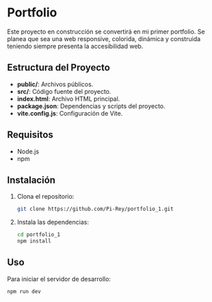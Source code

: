 
# Portfolio

Este proyecto en construcción se convertirá en mi primer portfolio. Se planea que sea una web responsive, colorida, dinámica y construida teniendo siempre presenta la accesibilidad web. 



## Estructura del Proyecto

- **public/**: Archivos públicos.
- **src/**: Código fuente del proyecto.
- **index.html**: Archivo HTML principal.
- **package.json**: Dependencias y scripts del proyecto.
- **vite.config.js**: Configuración de Vite.

## Requisitos

- Node.js
- npm

## Instalación

1. Clona el repositorio:
    ```bash
    git clone https://github.com/Pi-Rey/portfolio_1.git
    ```

2. Instala las dependencias:
    ```bash
    cd portfolio_1
    npm install
    ```

## Uso

Para iniciar el servidor de desarrollo:
```bash
npm run dev
